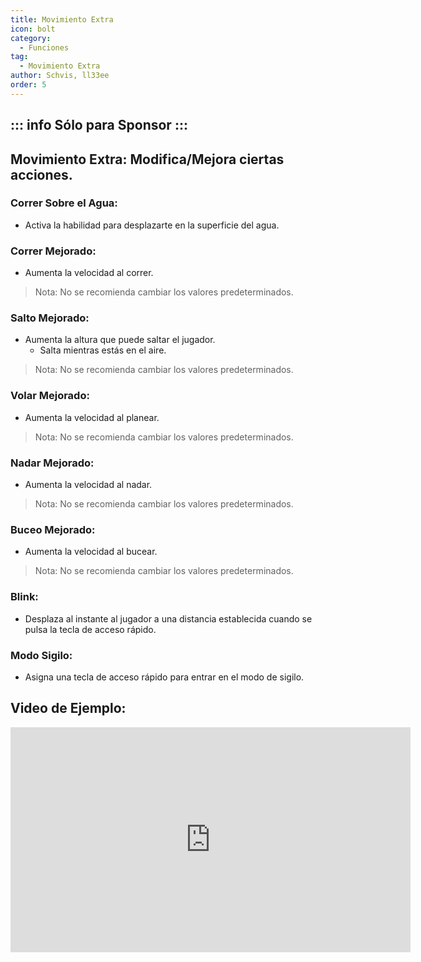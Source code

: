```yaml
---
title: Movimiento Extra
icon: bolt
category:
  - Funciones
tag:
  - Movimiento Extra
author: Schvis, ll33ee
order: 5
---
```

::: info Sólo para Sponsor
:::
---
## Movimiento Extra: Modifica/Mejora ciertas acciones.
### Correr Sobre el Agua:
- Activa la habilidad para desplazarte en la superficie del agua.
### Correr Mejorado:
- Aumenta la velocidad al correr.
> Nota: No se recomienda cambiar los valores predeterminados.
### Salto Mejorado:
- Aumenta la altura que puede saltar el jugador.
    - Salta mientras estás en el aire.
> Nota: No se recomienda cambiar los valores predeterminados.
### Volar Mejorado:
- Aumenta la velocidad al planear.
> Nota: No se recomienda cambiar los valores predeterminados.
### Nadar Mejorado:
- Aumenta la velocidad al nadar.
> Nota: No se recomienda cambiar los valores predeterminados.
### Buceo Mejorado:
- Aumenta la velocidad al bucear.
> Nota: No se recomienda cambiar los valores predeterminados.
### Blink:
- Desplaza al instante al jugador a una distancia establecida cuando se pulsa la tecla de acceso rápido.
### Modo Sigilo:
- Asigna una tecla de acceso rápido para entrar en el modo de sigilo.

## Video de Ejemplo:

<div class="iframe-container"><iframe width="640" height="360" src="https://www.youtube.com/embed/wMd9icqhFQg?list=PL5eI1Tb64p56g27qfYk7VuFTz4FK6YrKa" title="Korepi - Extra Movement (Sponsor)" frameborder="0" allow="accelerometer; autoplay; clipboard-write; encrypted-media; gyroscope; picture-in-picture; web-share" allowfullscreen></iframe></div>

